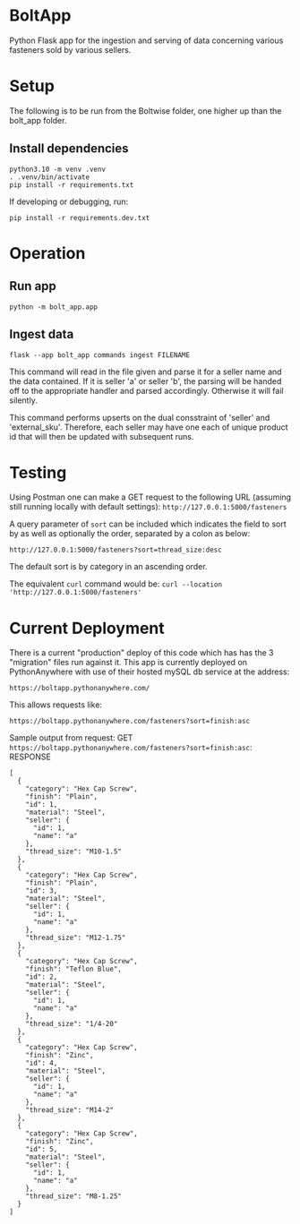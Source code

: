 # BoltApp

Python Flask app for the ingestion and serving of data concerning various fasteners sold by various sellers.

# Setup

The following is to be run from the Boltwise folder, one higher up than the bolt_app folder.

## Install dependencies

```
python3.10 -m venv .venv
. .venv/bin/activate
pip install -r requirements.txt
```

If developing or debugging, run:

`pip install -r requirements.dev.txt`

# Operation

## Run app

`python -m bolt_app.app`

## Ingest data

`flask --app bolt_app commands ingest FILENAME`

This command will read in the file given and parse it for a seller name and the data contained. If it is seller 'a' or seller 'b', the parsing will be handed off to the appropriate handler and parsed accordingly. Otherwise it will fail silently.

This command performs upserts on the dual consstraint of 'seller' and 'external_sku'. Therefore, each seller may have one each of unique product id that will then be updated with subsequent runs.

# Testing

Using Postman one can make a GET request to the following URL (assuming still running locally with default settings):
`http://127.0.0.1:5000/fasteners`

A query parameter of `sort` can be included which indicates the field to sort by as well as optionally the order, separated by a colon as below:

`http://127.0.0.1:5000/fasteners?sort=thread_size:desc`

The default sort is by category in an ascending order.

The equivalent `curl` command would be:
`curl --location 'http://127.0.0.1:5000/fasteners'`

# Current Deployment

There is a current "production" deploy of this code which has has the 3 "migration" files run against it.
This app is currently deployed on PythonAnywhere with use of their hosted mySQL db service at the address:

`https://boltapp.pythonanywhere.com/`

This allows requests like:

`https://boltapp.pythonanywhere.com/fasteners?sort=finish:asc`

Sample output from request:
GET `https://boltapp.pythonanywhere.com/fasteners?sort=finish:asc`:
RESPONSE

```
[
  {
    "category": "Hex Cap Screw",
    "finish": "Plain",
    "id": 1,
    "material": "Steel",
    "seller": {
      "id": 1,
      "name": "a"
    },
    "thread_size": "M10-1.5"
  },
  {
    "category": "Hex Cap Screw",
    "finish": "Plain",
    "id": 3,
    "material": "Steel",
    "seller": {
      "id": 1,
      "name": "a"
    },
    "thread_size": "M12-1.75"
  },
  {
    "category": "Hex Cap Screw",
    "finish": "Teflon Blue",
    "id": 2,
    "material": "Steel",
    "seller": {
      "id": 1,
      "name": "a"
    },
    "thread_size": "1/4-20"
  },
  {
    "category": "Hex Cap Screw",
    "finish": "Zinc",
    "id": 4,
    "material": "Steel",
    "seller": {
      "id": 1,
      "name": "a"
    },
    "thread_size": "M14-2"
  },
  {
    "category": "Hex Cap Screw",
    "finish": "Zinc",
    "id": 5,
    "material": "Steel",
    "seller": {
      "id": 1,
      "name": "a"
    },
    "thread_size": "M8-1.25"
  }
]
```
